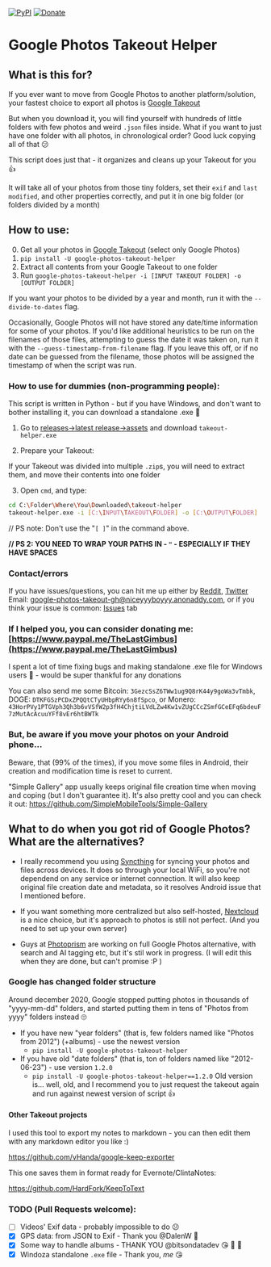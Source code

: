 [![PyPI](https://img.shields.io/pypi/v/google-photos-takeout-helper)](https://pypi.org/project/google-photos-takeout-helper/)
[![Donate](https://img.shields.io/badge/Donate-PayPal-blue.svg?logo=paypal)](https://www.paypal.me/TheLastGimbus)

# Google Photos Takeout Helper
## What is this for?
If you ever want to move from Google Photos to another platform/solution, your fastest choice to export all photos is [Google Takeout](https://takeout.google.com/)

But when you download it, you will find yourself with hundreds of little folders with few photos and weird `.json` files inside.
What if you want to just have one folder with all photos, in chronological order? Good luck copying all of that :confused:

This script does just that - it organizes and cleans up your Takeout for you :+1:

It will take all of your photos from those tiny folders, set their `exif` and `last modified`, and other properties correctly, and put it in one big folder (or folders divided by a month)

## How to use:
0. Get all your photos in [Google Takeout](https://takeout.google.com/) (select only Google Photos)
1. `pip install -U google-photos-takeout-helper`
2. Extract all contents from your Google Takeout to one folder
3. Run `google-photos-takeout-helper -i [INPUT TAKEOUT FOLDER] -o [OUTPUT FOLDER]`

If you want your photos to be divided by a year and month, run it with the `--divide-to-dates` flag.

Occasionally, Google Photos will not have stored any date/time information for some of your photos. If you'd like additional heuristics to be run on the filenames of those files, attempting to guess the date it was taken on, run it with the `--guess-timestamp-from-filename` flag.
If you leave this off, or if no date can be guessed from the filename, those photos will be assigned the timestamp of when the script was run.

### How to use for dummies (non-programming people):
This script is written in Python - but if you have Windows, and don't want to bother installing it,
you can download a standalone .exe :tada:

1. Go to [releases->latest release->assets](https://github.com/TheLastGimbus/GooglePhotosTakeoutHelper/releases) and
download `takeout-helper.exe`

2. Prepare your Takeout:

If your Takeout was divided into multiple `.zip`s, you will need to extract them, and move their contents into one
folder

3. Open `cmd`, and type:

```bash
cd C:\Folder\Where\You\Downloaded\takeout-helper
takeout-helper.exe -i [C:\INPUT\TAKEOUT\FOLDER] -o [C:\OUTPUT\FOLDER]
```
// PS note: Don't use the "`[ ]`" in the command above.

**// PS 2: YOU NEED TO WRAP YOUR PATHS IN - `"` - ESPECIALLY IF THEY HAVE SPACES**

### Contact/errors
If you have issues/questions, you can hit me up either by [Reddit](https://www.reddit.com/user/TheLastGimbus/), [Twitter](https://twitter.com/TheLastGimbus) Email: [google-photos-takeout-gh@niceyyyboyyy.anonaddy.com](mailto:google-photos-takeout-gh@niceyyyboyyy.anonaddy.com), or if you think your issue is common: [Issues](https://github.com/TheLastGimbus/GooglePhotosTakeoutHelper/issues) tab

### If I helped you, you can consider donating me: [https://www.paypal.me/TheLastGimbus](https://www.paypal.me/TheLastGimbus)
I spent a lot of time fixing bugs and making standalone .exe file for Windows users :sparkling_heart: - would be
super thankful for any donations

You can also send me some Bitcoin: `3GezcSsZ6TWw1ug9Q8rK44y9goWa3vTmbk`, DOGE: `DTKFGSzPCDxZPQQtCTyUHbpRYy6n8fSpco`, or Monero: `43HorPVy1PTGVph3Qh3b6vVSfW2p3fH4ChjtiLVdLZw4Kw1vZUgCCcZSmfGCeEFq6bdeuF7zMutAcAcuuYFf8vEr6htBWTk`


### But, be aware if you move your photos on your Android phone...
Beware, that (99% of the times), if you move some files in Android, their creation and modification time is reset to current.

"Simple Gallery" app usually keeps original file creation time when moving and coping (but I don't guarantee it). It's also pretty cool and you can check it out: https://github.com/SimpleMobileTools/Simple-Gallery

## What to do when you got rid of Google Photos? What are the alternatives?
 - I really recommend you using [Syncthing](https://syncthing.net/) for syncing your photos and files across devices. It does so through your local WiFi, so you're not dependend on any service or internet connection. It will also keep original file creation date and metadata, so it resolves Android issue that I mentioned before.

 - If you want something more centralized but also self-hosted, [Nextcloud](https://nextcloud.com) is a nice choice, but it's approach to photos is still not perfect. (And you need to set up your own server)

 - Guys at [Photoprism](https://photoprism.org/) are working on full Google Photos alternative, with search and AI tagging etc, but it's stil work in progress. (I will edit this when they are done, but can't promise :P ) 

### Google has changed folder structure
Around december 2020, Google stopped putting photos in thousands of "yyyy-mm-dd" folders, and started putting them in tens of "Photos from yyyy" folders instead 🙄

- If you have new "year folders" (that is, few folders named like "Photos from 2012") (+albums) - use the newest
  version
  - `pip install -U google-photos-takeout-helper`
- If you have old "date folders" (that is, ton of folders named like "2012-06-23") - use version `1.2.0`
  - `pip install -U google-photos-takeout-helper==1.2.0`
Old version is... well, old, and I recommend you to just request the takeout again and run against newest version of script :+1:

#### Other Takeout projects
I used this tool to export my notes to markdown - you can then edit them with any markdown editor you like :)

https://github.com/vHanda/google-keep-exporter

This one saves them in format ready for Evernote/ClintaNotes:

https://github.com/HardFork/KeepToText

### TODO (Pull Requests welcome):
- [ ] Videos' Exif data - probably impossible to do :confused:
- [x] GPS data: from JSON to Exif - Thank you @DalenW :sparkling_heart:
- [x] Some way to handle albums - THANK YOU @bitsondatadev :kissing_heart: :tada: :woman_dancing:
- [X] Windoza standalone `.exe` file - Thank you, _me_ :kissing_heart:
